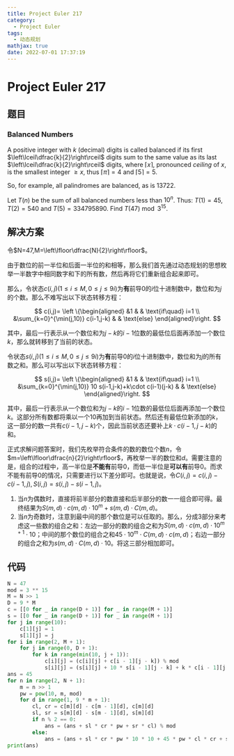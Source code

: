 ```yaml
---
title: Project Euler 217
category:
  - Project Euler
tags:
  - 动态规划
mathjax: true
date: 2022-07-01 17:37:19
---
```


<escape><!-- more --></escape>

# Project Euler 217

## 题目

### Balanced Numbers

A positive integer with $k$ (decimal) digits is called balanced if its first $\left\lceil\dfrac{k}{2}\right\rceil$ digits sum to the same value as its last $\left\lceil\dfrac{k}{2}\right\rceil$ digits, where $\lceil x\rceil$, pronounced *ceiling* of $x$, is the smallest integer $\ge x$, thus $\lceil \pi\rceil=4$ and $\lceil 5\rceil=5$.

So, for example, all palindromes are balanced, as is $13722$.

Let $T(n)$ be the sum of all balanced numbers less than $10^n$. Thus: $T(1) = 45, T(2) = 540$ and $T(5) = 334795890$.
Find $T(47) \bmod 3^{15}$.

## 解决方案

令$N=47,M=\left\lfloor\dfrac{N}{2}\right\rfloor$。

由于数位的前一半位和后面一半位的和相等，那么我们首先通过动态规划的思想枚举一半数字中相同数字和下的所有数，然后再将它们重新组合起来即可。

那么，令状态$c(i,j)(1\le i\le M,0\le j\le 9i)$为**有**前导$0$的$i$位十进制数中，数位和为$j$的个数。那么不难写出以下状态转移方程：

$$
c(i,j)=
\left \{\begin{aligned}
  &1  & & \text{if\quad} i=1 \\
  &\sum_{k=0}^{\min(j,10)} c(i-1,j-k) & & \text{else}
\end{aligned}\right.
$$

其中，最后一行表示从一个数位和为$j-k$的$i-1$位数的最低位后面再添加一个数位$k$，那么就转移到了当前的状态。

令状态$s(i,j)(1\le i\le M,0\le j\le 9i)$为**有**前导$0$的$i$位十进制数中，数位和为$j$的所有数之和。那么可以写出以下状态转移方程：

$$
s(i,j)=
\left \{\begin{aligned}
  &1  & & \text{if\quad} i=1 \\
  &\sum_{k=0}^{\min(j,10)} 10 s(i-1,j-k)+k\cdot c(i-1)(j-k) & & \text{else}
\end{aligned}\right.
$$

其中，最后一行表示从一个数位和为$j-k$的$i-1$位数的最低位后面再添加一个数位$k$。这部分所有数都将乘以一个$10$再加到当前状态。然后还有最低位新添加的$k$，这一部分的数一共有$c(i-1,j-k)$个，因此当前状态还要补上$k\cdot c(i-1,j-k)$的和。

正式求解问题答案时，我们先枚举符合条件的数的数位个数$n$，令$m=\left\lfloor\dfrac{n}{2}\right\rfloor$，再枚举一半的数位和$d$。需要注意的是，组合的过程中，高一半位是**不能有**前导$0$，而低一半位是**可以有**前导$0$。而求不能有前导$0$的情况，只需要进行以下差分即可。也就是说，令$C(i,j)=c(i,j)-c(i-1,j),S(i,j)=s(i,j)-s(i-1,j)$。

1. 当$n$为偶数时，直接将前半部分的数直接和后半部分的数一一组合即可得。最终结果为$S(m,d)\cdot c(m,d)\cdot 10^m+s(m,d)\cdot C(m,d)$。
2. 当$n$为奇数时，注意到最中间的那个数位是可以任取的。那么，分成$3$部分来考虑这一些数的组合之和：左边一部分的数的组合之和为$S(m,d)\cdot c(m,d)\cdot 10^{m+1}\cdot 10$；中间的那个数位的组合之和$45\cdot 10^m\cdot C(m,d)\cdot c(m,d)$；右边一部分的组合之和为$s(m,d)\cdot C(m,d)\cdot 10$。将这三部分相加即可。

## 代码

```py
N = 47
mod = 3 ** 15
M = N >> 1
D = 9 * M
c = [[0 for _ in range(D + 1)] for _ in range(M + 1)]
s = [[0 for _ in range(D + 1)] for _ in range(M + 1)]
for j in range(10):
    c[1][j] = 1
    s[1][j] = j
for i in range(2, M + 1):
    for j in range(0, D + 1):
        for k in range(min(10, j + 1)):
            c[i][j] = (c[i][j] + c[i - 1][j - k]) % mod
            s[i][j] = (s[i][j] + 10 * s[i - 1][j - k] + k * c[i - 1][j - k]) % mod
ans = 45
for n in range(2, N + 1):
    m = n >> 1
    pw = pow(10, m, mod)
    for d in range(1, 9 * m + 1):
        cl, cr = c[m][d] - c[m - 1][d], c[m][d]
        sl, sr = s[m][d] - s[m - 1][d], s[m][d]
        if n % 2 == 0:
            ans = (ans + sl * cr * pw + sr * cl) % mod
        else:
            ans = (ans + sl * cr * pw * 10 * 10 + 45 * pw * cl * cr + sr * cl * 10) % mod
print(ans)

```
